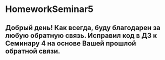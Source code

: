 # HomeworkSeminar5
 
 ## Добрый день! Как всегда, буду благодарен за любую обратную связь. Исправил код в ДЗ к Семинару 4 на основе Вашей прошлой обратной связи.
